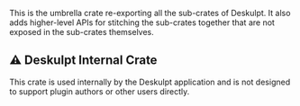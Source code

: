 This is the umbrella crate re-exporting all the sub-crates of Deskulpt. It also adds higher-level APIs for stitching the sub-crates together that are not exposed in the sub-crates themselves.

## ⚠️ Deskulpt Internal Crate

This crate is used internally by the Deskulpt application and is not designed to support plugin authors or other users directly.
